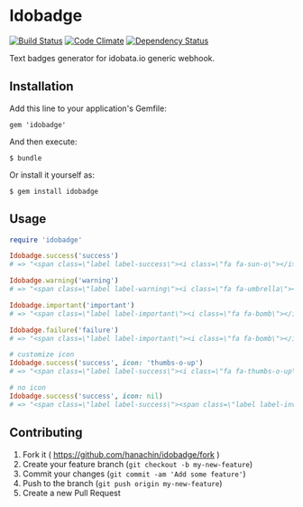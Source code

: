 # Idobadge

[![Build Status](https://travis-ci.org/hanachin/idobadge.svg?branch=master)](https://travis-ci.org/hanachin/idobadge)
[![Code Climate](https://codeclimate.com/github/hanachin/idobadge/badges/gpa.svg)](https://codeclimate.com/github/hanachin/idobadge)
[![Dependency Status](https://gemnasium.com/hanachin/idobadge.svg)](https://gemnasium.com/hanachin/idobadge)

Text badges generator for idobata.io generic webhook.

## Installation

Add this line to your application's Gemfile:

    gem 'idobadge'

And then execute:

    $ bundle

Or install it yourself as:

    $ gem install idobadge

## Usage

``` ruby
require 'idobadge'

Idobadge.success('success')
# => "<span class=\"label label-success\"><i class=\"fa fa-sun-o\"></i> <span class=\"label label-inverse\">success</span></span>"

Idobadge.warning('warning')
# => "<span class=\"label label-warning\"><i class=\"fa fa-umbrella\"></i> <span class=\"label label-inverse\">warning</span></span>"

Idobadge.important('important')
# => "<span class=\"label label-important\"><i class=\"fa fa-bomb\"></i> <span class=\"label label-inverse\">important</span></span>"

Idobadge.failure('failure')
# => "<span class=\"label label-important\"><i class=\"fa fa-bomb\"></i> <span class=\"label label-inverse\">failure</span></span>"

# customize icon
Idobadge.success('success', icon: 'thumbs-o-up')
# => "<span class=\"label label-success\"><i class=\"fa fa-thumbs-o-up\"></i> <span class=\"label label-inverse\">success</span></span>"

# no icon
Idobadge.success('success', icon: nil)
# => "<span class=\"label label-success\"><span class=\"label label-inverse\">success</span></span>"
```

## Contributing

1. Fork it ( https://github.com/hanachin/idobadge/fork )
2. Create your feature branch (`git checkout -b my-new-feature`)
3. Commit your changes (`git commit -am 'Add some feature'`)
4. Push to the branch (`git push origin my-new-feature`)
5. Create a new Pull Request
